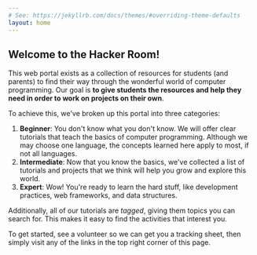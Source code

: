 ```yaml
---
# See: https://jekyllrb.com/docs/themes/#overriding-theme-defaults
layout: home
---
```


## Welcome to the Hacker Room!

This web portal exists as a collection of resources for students (and parents)
to find their way through the wonderful world of computer programming. Our goal
is **to give students the resources and help they need in order to work on
projects on their own**.

To achieve this, we've broken up this portal into three categories:
1. **Beginner**: You don't know what you don't know. We will offer clear
   tutorials that teach the basics of computer programming. Although we may
   choose one language, the concepts learned here apply to most, if not all
   languages.
2. **Intermediate**: Now that you know the basics, we've collected a list of
   tutorials and projects that we think will help you grow and explore this
   world.
3. **Expert**: Wow! You're ready to learn the hard stuff, like development
   practices, web frameworks, and data structures.

Additionally, all of our tutorials are *tagged*, giving them topics you can
search for. This makes it easy to find the activities that interest you.

To get started, see a volunteer so we can get you a tracking sheet, then simply
visit any of the links in the top right corner of this page.
